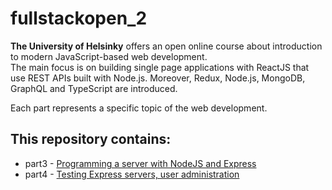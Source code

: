 # fullstackopen_2

**The University of Helsinky** offers an open online course about introduction to modern JavaScript-based web development.
<br>
The main focus is on building single page applications with ReactJS that use REST APIs built with Node.js.
Moreover, Redux, Node.js, MongoDB, GraphQL and TypeScript are introduced.

Each part represents a specific topic of the web development.

## This repository contains:
* part3 - [Programming a server with NodeJS and Express](https://github.com/tmshts/fullstackopen_2/tree/main/part3)
* part4 - [Testing Express servers, user administration](https://github.com/tmshts/fullstackopen_2/tree/main/part4)

